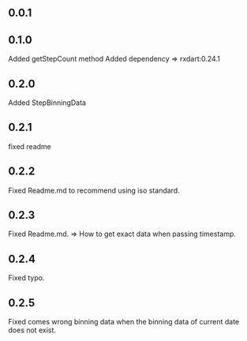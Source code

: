 ## 0.0.1

## 0.1.0
Added getStepCount method
Added dependency => rxdart:0.24.1

## 0.2.0
Added StepBinningData

## 0.2.1
fixed readme

## 0.2.2
Fixed Readme.md to recommend using iso standard.

## 0.2.3
Fixed Readme.md. => How to get exact data when passing timestamp.

## 0.2.4
Fixed typo.


## 0.2.5
Fixed comes wrong binning data when the binning data of current date does not exist.
